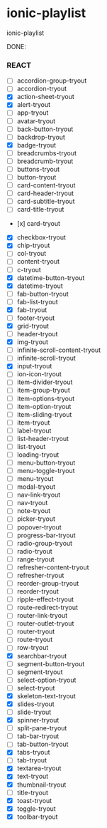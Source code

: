 # ionic-playlist

ionic-playlist

DONE:

### REACT

- [ ] accordion-group-tryout
- [ ] accordion-tryout
- [x] action-sheet-tryout
- [x] alert-tryout
- [ ] app-tryout
- [ ] avatar-tryout
- [ ] back-button-tryout
- [ ] backdrop-tryout
- [x] badge-tryout
- [ ] breadcrumbs-tryout
- [ ] breadcrumb-tryout
- [ ] buttons-tryout
- [ ] button-tryout
- [ ] card-content-tryout
- [ ] card-header-tryout
- [ ] card-subtitle-tryout
- [ ] card-title-tryout
- [​x] card-tryout
- [x] checkbox-tryout
- [x] chip-tryout
- [ ] col-tryout
- [ ] content-tryout
- [ ] c-tryout
- [x] datetime-button-tryout
- [x] datetime-tryout
- [ ] fab-button-tryout
- [ ] fab-list-tryout
- [x] fab-tryout
- [ ] footer-tryout
- [x] grid-tryout
- [ ] header-tryout
- [x] img-tryout
- [ ] infinite-scroll-content-tryout
- [ ] infinite-scroll-tryout
- [x] input-tryout
- [ ] ion-icon-tryout
- [ ] item-divider-tryout
- [ ] item-group-tryout
- [ ] item-options-tryout
- [ ] item-option-tryout
- [ ] item-sliding-tryout
- [ ] item-tryout
- [ ] label-tryout
- [ ] list-header-tryout
- [ ] list-tryout
- [ ] loading-tryout
- [ ] menu-button-tryout
- [ ] menu-toggle-tryout
- [ ] menu-tryout
- [ ] modal-tryout
- [ ] nav-link-tryout
- [ ] nav-tryout
- [ ] note-tryout
- [ ] picker-tryout
- [ ] popover-tryout
- [ ] progress-bar-tryout
- [ ] radio-group-tryout
- [ ] radio-tryout
- [ ] range-tryout
- [ ] refresher-content-tryout
- [ ] refresher-tryout
- [ ] reorder-group-tryout
- [ ] reorder-tryout
- [ ] ripple-effect-tryout
- [ ] route-redirect-tryout
- [ ] router-link-tryout
- [ ] router-outlet-tryout
- [ ] router-tryout
- [ ] route-tryout
- [ ] row-tryout
- [x] searchbar-tryout
- [ ] segment-button-tryout
- [ ] segment-tryout
- [ ] select-option-tryout
- [ ] select-tryout
- [x] skeleton-text-tryout
- [x] slides-tryout
- [ ] slide-tryout
- [x] spinner-tryout
- [ ] split-pane-tryout
- [ ] tab-bar-tryout
- [ ] tab-button-tryout
- [x] tabs-tryout
- [ ] tab-tryout
- [x] textarea-tryout
- [x] text-tryout
- [x] thumbnail-tryout
- [ ] title-tryout
- [x] toast-tryout
- [x] toggle-tryout
- [x] toolbar-tryout
